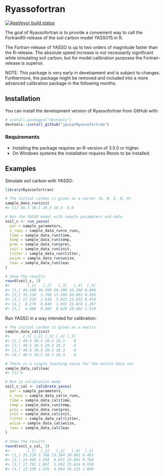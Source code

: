 
<!-- README.md is generated from README.Rmd. Please edit that file -->

# Ryassofortran

<!-- badges: start -->

<!-- [![Build Status](https://travis-ci.com/jpusa/Ryassofortran.svg?branch=master)](https://travis-ci.com/jpusa/Ryassofortran) -->

[![AppVeyor build
status](https://ci.appveyor.com/api/projects/status/github/jpusa/Ryassofortran?branch=master&svg=true)](https://ci.appveyor.com/project/jpusa/ryassofortran)
<!-- badges: end -->

The goal of Ryassofortran is to provide a convenient way to call the
Fortran90-release of the soil carbon model YASSO15 in R.

The Fortran-release of YASSO is up to two orders of magnitude faster
than the R-release. The absolute speed increase is not necessarily
significant while simulating soil carbon, but for model calibration
purposes the Fortran-release is superior.

NOTE: This package is very early in development and is subject to
changes. Furthermore, the package might be removed and included into a
more advanced calibration package in the following months.

## Installation

You can install the development version of Ryassofortran from GitHub
with:

``` r
# install.packages("devtools")
devtools::install_github("jpusa/Ryassofortran")
```

### Requirements

* Installing the package requires an R-version of 3.5.0 or higher.
* On Windows systems the installation requires Rtools to be installed.

## Examples

Simulate soil carbon with YASSO:

``` r
library(Ryassofortran)
```

``` r
# The initial carbon is given as a vector (A, W, E, N, H)
sample_data_run$init
#> [1] 40.5 30.5 20.3 10.3  0.0
```

``` r
# Run the YASSO model with sample parameters and data
soil_c <- run_yasso(
  par = sample_parameters,
  n_runs = sample_data_run$n_runs,
  time = sample_data_run$time,
  temp = sample_data_run$temp,
  prec = sample_data_run$prec,
  init = sample_data_run$init,
  litter = sample_data_run$litter,
  wsize = sample_data_run$wsize,
  leac = sample_data_run$leac
)

# Show the results
round(soil_c, 3)
#>        [,1]   [,2]   [,3]   [,4]  [,5]
#> [1,] 40.500 30.500 20.300 10.300 0.000
#> [2,] 35.218  3.708 13.394 20.001 0.493
#> [3,] 17.538  1.830  5.922 25.655 0.954
#> [4,]  8.179  0.840  1.941 25.074 1.287
#> [5,]  4.606  0.466  0.620 20.482 1.514
```

Run YASSO in a way intended for calibration:

``` r
# The initial carbon is given as a matrix
sample_data_cal$init
#>      [,1] [,2] [,3] [,4] [,5]
#> [1,] 40.5 30.5 20.3 10.3    0
#> [2,] 40.5 30.5 20.3 10.3    0
#> [3,] 40.5 30.5 20.3 10.3    0
#> [4,] 40.5 30.5 20.3 10.3    0
```

``` r
# There is a single leaching value for the entire data set
sample_data_cal$leac
#> [1] 0
```

``` r
# Run in calibration mode
soil_c_cal <- calibrate_yasso(
  par = sample_parameters,
  n_runs = sample_data_cal$n_runs,
  time = sample_data_cal$time,
  temp = sample_data_run$temp,
  prec = sample_data_run$prec,
  init = sample_data_cal$init,
  litter = sample_data_cal$litter,
  wsize = sample_data_cal$wsize,
  leac = sample_data_cal$leac
)

# Show the results
round(soil_c_cal, 3)
#>        [,1]  [,2]   [,3]   [,4]  [,5]
#> [1,] 35.218 3.708 13.394 20.001 0.493
#> [2,] 24.409 2.558  8.851 23.891 0.764
#> [3,] 17.702 1.847  5.992 25.624 0.950
#> [4,] 13.250 1.376  4.084 26.131 1.089
```
